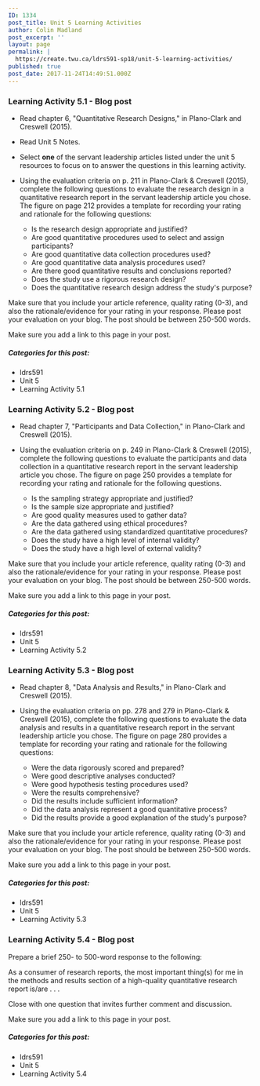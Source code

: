 ```yaml
---
ID: 1334
post_title: Unit 5 Learning Activities
author: Colin Madland
post_excerpt: ''
layout: page
permalink: |
  https://create.twu.ca/ldrs591-sp18/unit-5-learning-activities/
published: true
post_date: 2017-11-24T14:49:51.000Z
---
```


### Learning Activity 5.1 - Blog post

* Read chapter 6, "Quantitative Research Designs," in Plano-Clark and Creswell \(2015\).
* Read Unit 5 Notes.
* Select **one** of the servant leadership articles listed under the unit 5 resources to focus on to answer the questions in this learning activity.
* Using the evaluation criteria on p. 211 in Plano-Clark & Creswell \(2015\), complete the following questions to evaluate the research design in a quantitative research report in the servant leadership article you chose. The figure on page 212 provides a template for recording your rating and rationale for the following questions:

  * Is the research design appropriate and justified?
  * Are good quantitative procedures used to select and assign participants?
  * Are good quantitative data collection procedures used?
  * Are good quantitative data analysis procedures used?
  * Are there good quantitative results and conclusions reported?
  * Does the study use a rigorous research design?
  * Does the quantitative research design address the study's purpose?

Make sure that you include your article reference, quality rating \(0-3\), and also the rationale/evidence for your rating in your response.  Please post your evaluation on your blog.  The post should be between 250-500 words.

Make sure you add a link to this page in your post.

##### Categories for this post:

* ldrs591
* Unit 5
* Learning Activity 5.1

### Learning Activity 5.2 - Blog post

* Read chapter 7, "Participants and Data Collection," in Plano-Clark and Creswell \(2015\).
* Using the evaluation criteria on p. 249 in Plano-Clark & Creswell \(2015\), complete the following questions to evaluate the participants and data collection in a quantitative research report in the servant leadership article you chose. The figure on page 250 provides a template for recording your rating and rationale for the following questions.

  * Is the sampling strategy appropriate and justified?
  * Is the sample size appropriate and justified?
  * Are good quality measures used to gather data?
  * Are the data gathered using ethical procedures?
  * Are the data gathered using standardized quantitative procedures?
  * Does the study have a high level of internal validity?
  * Does the study have a high level of external validity?

Make sure that you include your article reference, quality rating \(0-3\) and also the rationale/evidence for your rating in your response.  Please post your evaluation on your blog. The post should be between 250-500 words.

Make sure you add a link to this page in your post.

##### Categories for this post:

* ldrs591
* Unit 5
* Learning Activity 5.2

### Learning Activity 5.3 - Blog post

* Read chapter 8, "Data Analysis and Results," in Plano-Clark and Creswell \(2015\).
* Using the evaluation criteria on pp. 278 and 279 in Plano-Clark & Creswell \(2015\), complete the following questions to evaluate the data analysis and results in a quantitative research report in the servant leadership article you chose. The figure on page 280 provides a template for recording your rating and rationale for the following questions:

  * Were the data rigorously scored and prepared?
  * Were good descriptive analyses conducted?
  * Were good hypothesis testing procedures used?
  * Were the results comprehensive?
  * Did the results include sufficient information?
  * Did the data analysis represent a good quantitative process?
  * Did the results provide a good explanation of the study's purpose?

Make sure that you include your article reference, quality rating \(0-3\) and also the rationale/evidence for your rating in your response.  Please post your evaluation on your blog. The post should be between 250-500 words.

Make sure you add a link to this page in your post.

##### Categories for this post:

* ldrs591
* Unit 5
* Learning Activity 5.3

### Learning Activity 5.4 - Blog post

Prepare a brief 250- to 500-word response to the following:

As a consumer of research reports, the most important thing\(s\) for me in the methods and results section of a high-quality quantitative research report is/are . . .

Close with one question that invites further comment and discussion.

Make sure you add a link to this page in your post.

##### Categories for this post:

* ldrs591
* Unit 5
* Learning Activity 5.4



